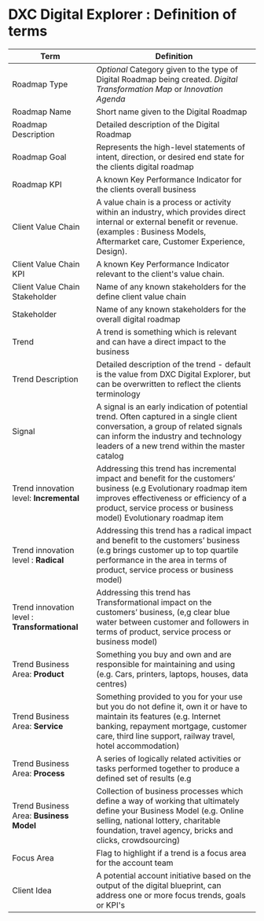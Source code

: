 # DXC Digital Explorer : Definition of terms

|Term|Definition|
|---|---
|Roadmap Type|_Optional_ Category given to the type of Digital Roadmap being created. _Digital Transformation Map_ or _Innovation Agenda_
|Roadmap Name|Short name given to the Digital Roadmap
|Roadmap Description|Detailed description of the Digital Roadmap
|Roadmap Goal|Represents the high-level statements of intent, direction, or desired end state for the clients digital roadmap
|Roadmap KPI| A known Key Performance Indicator for the clients overall business
|Client Value Chain| A value chain is a process or activity within an industry, which provides direct internal or external benefit or revenue. (examples : Business Models, Aftermarket care, Customer Experience, Design).
|Client Value Chain KPI|A known Key Performance Indicator relevant to the client's value chain.
|Client Value Chain Stakeholder|Name of any known stakeholders for the define client value chain
|Stakeholder|Name of any known stakeholders for the overall digital roadmap
|Trend|A trend is something which is relevant and can have a direct impact to the business
|Trend Description| Detailed description of the trend - default is the value from DXC Digital Explorer, but can be overwritten to reflect the clients terminology
|Signal| A signal is an early indication of potential trend. Often captured in a single client conversation, a group of related signals can inform the industry and technology leaders of a new trend within the master catalog
|Trend innovation level: **Incremental**|Addressing this trend has incremental impact and benefit for the customers’ business (e.g Evolutionary roadmap item improves effectiveness or efficiency of a product, service process or business model) Evolutionary roadmap item
|Trend innovation level : **Radical**|Addressing this trend has a radical impact and benefit to the customers’ business (e.g brings customer up to top quartile performance in the area in terms of product, service process or business model)
|Trend innovation level : **Transformational**| Addressing this trend has Transformational impact on the customers’ business, (e,g clear blue water between customer and followers in terms of product, service process or business model)
|Trend Business Area: **Product**| Something you buy and own and are responsible for maintaining and using (e.g. Cars, printers, laptops, houses, data centres)
|Trend Business Area: **Service**|Something provided to you for your use but you do not define it, own it or have to maintain its features (e.g. Internet banking, repayment mortgage, customer care, third line support, railway travel, hotel accommodation)
|Trend Business Area: **Process**| A series of logically related activities or tasks performed together to produce a defined set of results (e.g |Digital transformation, purchase-to-pay, applying for a mortgage, ideation, innovation)
|Trend Business Area: **Business Model**|Collection of business processes which define a way of working that ultimately define your Business Model (e.g. Online selling, national lottery, charitable foundation, travel agency, bricks and clicks, crowdsourcing)
|Focus Area|Flag to highlight if a trend is a focus area for the account team
|Client Idea |A potential account initiative based on the output of the digital blueprint, can address one or more focus trends, goals or KPI's